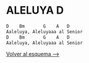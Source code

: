 # ALELUYA D

```bash
D    Bm       G    A   D
Aaleluya, Aleluyaaa al Senior
D    Bm       G    A   D
Aaleluya, Aleluyaaa al Senior

```

[Volver al esquema -->](../seminario.md)
